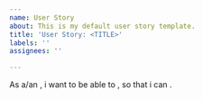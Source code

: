 ```yaml
---
name: User Story
about: This is my default user story template.
title: 'User Story: <TITLE>'
labels: ''
assignees: ''

---
```


As a/an , i want to be able to , so that i can .
